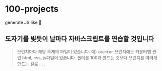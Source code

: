 # 100-projects
generate JS like 🏺


## 도자기를 빚듯이 날마다 자바스크립트를 연습할 것입니다
> 브런치마다 해당 주제의 파일이 있습니다.
> 예) `counter` 브런치에는 카운터앱 관련 html, css, js파일이 있습니다.
폴더를 100개 만드는 것보다 브런치를 여러개 만드는 걸로 . . .
